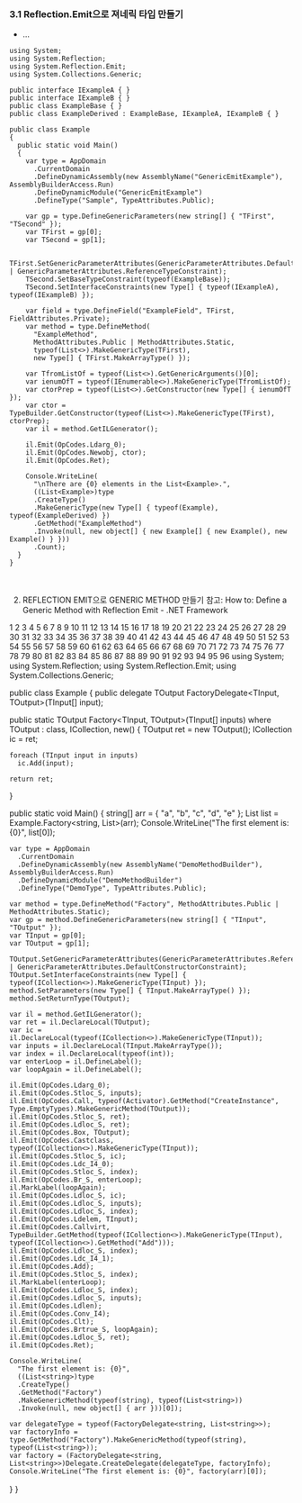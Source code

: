 ### 3.1 Reflection.Emit으로 져네릭 타입 만들기
- ...
```
using System;
using System.Reflection;
using System.Reflection.Emit;
using System.Collections.Generic;
 
public interface IExampleA { }
public interface IExampleB { }
public class ExampleBase { }
public class ExampleDerived : ExampleBase, IExampleA, IExampleB { }
 
public class Example
{
  public static void Main()
  {
    var type = AppDomain
      .CurrentDomain
      .DefineDynamicAssembly(new AssemblyName("GenericEmitExample"), AssemblyBuilderAccess.Run)
      .DefineDynamicModule("GenericEmitExample")
      .DefineType("Sample", TypeAttributes.Public);
 
    var gp = type.DefineGenericParameters(new string[] { "TFirst", "TSecond" });
    var TFirst = gp[0];
    var TSecond = gp[1];
 
    TFirst.SetGenericParameterAttributes(GenericParameterAttributes.DefaultConstructorConstraint | GenericParameterAttributes.ReferenceTypeConstraint);
    TSecond.SetBaseTypeConstraint(typeof(ExampleBase));
    TSecond.SetInterfaceConstraints(new Type[] { typeof(IExampleA), typeof(IExampleB) });
 
    var field = type.DefineField("ExampleField", TFirst, FieldAttributes.Private);
    var method = type.DefineMethod(
      "ExampleMethod",
      MethodAttributes.Public | MethodAttributes.Static,
      typeof(List<>).MakeGenericType(TFirst),
      new Type[] { TFirst.MakeArrayType() });
 
    var TfromListOf = typeof(List<>).GetGenericArguments()[0];
    var ienumOfT = typeof(IEnumerable<>).MakeGenericType(TfromListOf);
    var ctorPrep = typeof(List<>).GetConstructor(new Type[] { ienumOfT });
    var ctor = TypeBuilder.GetConstructor(typeof(List<>).MakeGenericType(TFirst), ctorPrep);
    var il = method.GetILGenerator();
 
    il.Emit(OpCodes.Ldarg_0);
    il.Emit(OpCodes.Newobj, ctor);
    il.Emit(OpCodes.Ret);
 
    Console.WriteLine(
      "\nThere are {0} elements in the List<Example>.",
      ((List<Example>)type
      .CreateType()
      .MakeGenericType(new Type[] { typeof(Example), typeof(ExampleDerived) })
      .GetMethod("ExampleMethod")
      .Invoke(null, new object[] { new Example[] { new Example(), new Example() } }))
      .Count);
  }
}
```


　

2. REFLECTION EMIT으로 GENERIC METHOD 만들기
참고: How to: Define a Generic Method with Reflection Emit - .NET Framework

1
2
3
4
5
6
7
8
9
10
11
12
13
14
15
16
17
18
19
20
21
22
23
24
25
26
27
28
29
30
31
32
33
34
35
36
37
38
39
40
41
42
43
44
45
46
47
48
49
50
51
52
53
54
55
56
57
58
59
60
61
62
63
64
65
66
67
68
69
70
71
72
73
74
75
76
77
78
79
80
81
82
83
84
85
86
87
88
89
90
91
92
93
94
95
96
using System;
using System.Reflection;
using System.Reflection.Emit;
using System.Collections.Generic;
 
public class Example
{
  public delegate TOutput FactoryDelegate<TInput, TOutput>(TInput[] input);
 
  public static TOutput Factory<TInput, TOutput>(TInput[] inputs)
    where TOutput : class, ICollection<TInput>, new()
  {
    TOutput ret = new TOutput();
    ICollection<TInput> ic = ret;
 
    foreach (TInput input in inputs)
      ic.Add(input);
 
    return ret;
  }
 
  public static void Main()
  {
    string[] arr = { "a", "b", "c", "d", "e" };
    List<string> list = Example.Factory<string, List<string>>(arr);
    Console.WriteLine("The first element is: {0}", list[0]);
 
    var type = AppDomain
      .CurrentDomain
      .DefineDynamicAssembly(new AssemblyName("DemoMethodBuilder"), AssemblyBuilderAccess.Run)
      .DefineDynamicModule("DemoMethodBuilder")
      .DefineType("DemoType", TypeAttributes.Public);
 
    var method = type.DefineMethod("Factory", MethodAttributes.Public | MethodAttributes.Static);
    var gp = method.DefineGenericParameters(new string[] { "TInput", "TOutput" });
    var TInput = gp[0];
    var TOutput = gp[1];
 
    TOutput.SetGenericParameterAttributes(GenericParameterAttributes.ReferenceTypeConstraint | GenericParameterAttributes.DefaultConstructorConstraint);
    TOutput.SetInterfaceConstraints(new Type[] { typeof(ICollection<>).MakeGenericType(TInput) });
    method.SetParameters(new Type[] { TInput.MakeArrayType() });
    method.SetReturnType(TOutput);
 
    var il = method.GetILGenerator();
    var ret = il.DeclareLocal(TOutput);
    var ic = il.DeclareLocal(typeof(ICollection<>).MakeGenericType(TInput));
    var inputs = il.DeclareLocal(TInput.MakeArrayType());
    var index = il.DeclareLocal(typeof(int));
    var enterLoop = il.DefineLabel();
    var loopAgain = il.DefineLabel();
 
    il.Emit(OpCodes.Ldarg_0);
    il.Emit(OpCodes.Stloc_S, inputs);
    il.Emit(OpCodes.Call, typeof(Activator).GetMethod("CreateInstance", Type.EmptyTypes).MakeGenericMethod(TOutput));
    il.Emit(OpCodes.Stloc_S, ret);
    il.Emit(OpCodes.Ldloc_S, ret);
    il.Emit(OpCodes.Box, TOutput);
    il.Emit(OpCodes.Castclass, typeof(ICollection<>).MakeGenericType(TInput));
    il.Emit(OpCodes.Stloc_S, ic);
    il.Emit(OpCodes.Ldc_I4_0);
    il.Emit(OpCodes.Stloc_S, index);
    il.Emit(OpCodes.Br_S, enterLoop);
    il.MarkLabel(loopAgain);
    il.Emit(OpCodes.Ldloc_S, ic);
    il.Emit(OpCodes.Ldloc_S, inputs);
    il.Emit(OpCodes.Ldloc_S, index);
    il.Emit(OpCodes.Ldelem, TInput);
    il.Emit(OpCodes.Callvirt, TypeBuilder.GetMethod(typeof(ICollection<>).MakeGenericType(TInput), typeof(ICollection<>).GetMethod("Add")));
    il.Emit(OpCodes.Ldloc_S, index);
    il.Emit(OpCodes.Ldc_I4_1);
    il.Emit(OpCodes.Add);
    il.Emit(OpCodes.Stloc_S, index);
    il.MarkLabel(enterLoop);
    il.Emit(OpCodes.Ldloc_S, index);
    il.Emit(OpCodes.Ldloc_S, inputs);
    il.Emit(OpCodes.Ldlen);
    il.Emit(OpCodes.Conv_I4);
    il.Emit(OpCodes.Clt);
    il.Emit(OpCodes.Brtrue_S, loopAgain);
    il.Emit(OpCodes.Ldloc_S, ret);
    il.Emit(OpCodes.Ret);
 
    Console.WriteLine(
      "The first element is: {0}",
      ((List<string>)type
      .CreateType()
      .GetMethod("Factory")
      .MakeGenericMethod(typeof(string), typeof(List<string>))
      .Invoke(null, new object[] { arr }))[0]);
 
    var delegateType = typeof(FactoryDelegate<string, List<string>>);
    var factoryInfo = type.GetMethod("Factory").MakeGenericMethod(typeof(string), typeof(List<string>));
    var factory = (FactoryDelegate<string, List<string>>)Delegate.CreateDelegate(delegateType, factoryInfo);
    Console.WriteLine("The first element is: {0}", factory(arr)[0]);
  }
}
　